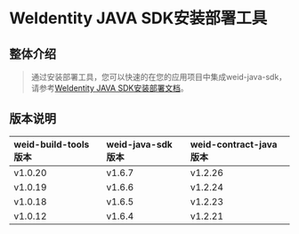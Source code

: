 WeIdentity JAVA SDK安装部署工具
=============================================================

整体介绍
--------

> 通过安装部署工具，您可以快速的在您的应用项目中集成weid-java-sdk，请参考[WeIdentity JAVA SDK安装部署文档](https://weidentity.readthedocs.io/zh_CN/latest/docs/weidentity-build-with-deploy.html)。

版本说明
--------

| weid-build-tools 版本 | weid-java-sdk 版本 | weid-contract-java 版本 |
| :---- | :---- | :---- |
| v1.0.20 | v1.6.7 | v1.2.26 |
| v1.0.19 | v1.6.6 | v1.2.24 |
| v1.0.18 | v1.6.5 | v1.2.23 |
| v1.0.12 | v1.6.4 | v1.2.21 |
